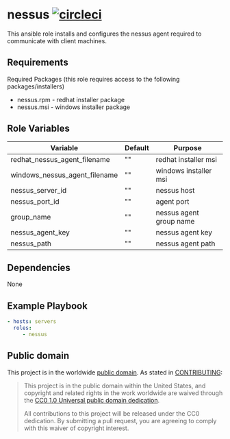 nessus [![circleci](https://circleci.com/gh/GSA/ansible-nessus.svg?style=svg)](https://circleci.com/gh/GSA/ansible-nessus)
==================

This ansible role installs and configures the nessus agent required to communicate with client machines.

Requirements
------------

Required Packages (this role requires access to the following packages/installers)
- nessus.rpm - redhat installer package
- nessus.msi - windows installer package

Role Variables
--------------

| Variable | Default | Purpose |
| ------ | ------ | ------ |
| redhat_nessus_agent_filename | "" | redhat installer msi |
| windows_nessus_agent_filename | "" | windows installer msi |
| nessus_server_id | "" | nessus host |
| nessus_port_id | "" | agent port |
| group_name | "" | nessus agent group name |
| nessus_agent_key | "" | nessus agent key |
| nessus_path | "" | nessus agent path |

Dependencies
------------

None

Example Playbook
----------------

```yaml
- hosts: servers
  roles:
     - nessus
```

Public domain
-------------

This project is in the worldwide [public domain](LICENSE.md). As stated in [CONTRIBUTING](CONTRIBUTING.md):

> This project is in the public domain within the United States, and copyright and related rights in the work worldwide are waived through the [CC0 1.0 Universal public domain dedication](https://creativecommons.org/publicdomain/zero/1.0/).
>
> All contributions to this project will be released under the CC0 dedication. By submitting a pull request, you are agreeing to comply with this waiver of copyright interest.
